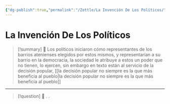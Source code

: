 ```yaml
---
{"dg-publish":true,"permalink":"/Zettle/La Invención De Los Políticos/","title":"la invención de los políticos","updated":"2023-11-20T19:24:22.255-05:00"}
---
```



# La Invención De Los Políticos

> [!summary] 🧠
> Los políticos iniciaron cómo representantes de los barrios atenienses elegidos por estos mismos, y representarían a su barrio en la democracia, la sociedad le atribuye a estos un poder que no tienen, lo ejercen, sin embargo en texto están al servicio de la decisión popular, [[la decisión popular no siempre es la que más beneficia al pueblo\|la decisión popular no siempre es la que más beneficia al pueblo]]

- - - 
> [!question] 🔗
> .
> .
